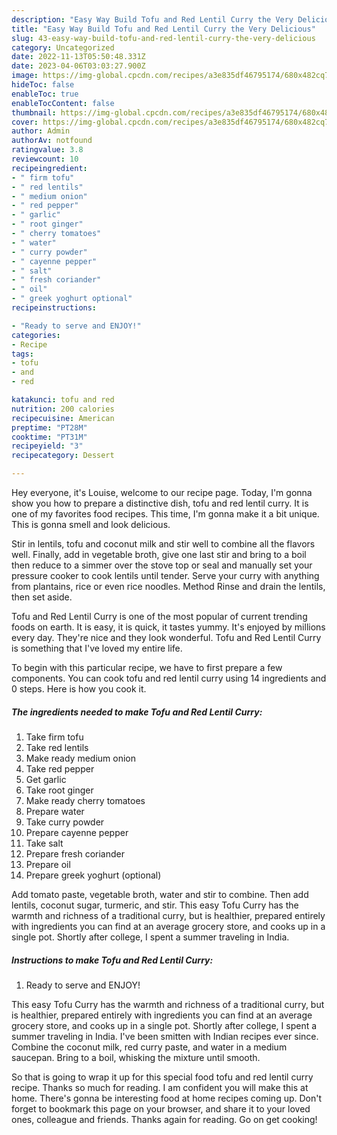```yaml
---
description: "Easy Way Build Tofu and Red Lentil Curry the Very Delicious"
title: "Easy Way Build Tofu and Red Lentil Curry the Very Delicious"
slug: 43-easy-way-build-tofu-and-red-lentil-curry-the-very-delicious
category: Uncategorized
date: 2022-11-13T05:50:48.331Z
date: 2023-04-06T03:03:27.900Z
image: https://img-global.cpcdn.com/recipes/a3e835df46795174/680x482cq70/tofu-and-red-lentil-curry-recipe-main-photo.jpg
hideToc: false
enableToc: true
enableTocContent: false
thumbnail: https://img-global.cpcdn.com/recipes/a3e835df46795174/680x482cq70/tofu-and-red-lentil-curry-recipe-main-photo.jpg
cover: https://img-global.cpcdn.com/recipes/a3e835df46795174/680x482cq70/tofu-and-red-lentil-curry-recipe-main-photo.jpg
author: Admin
authorAv: notfound
ratingvalue: 3.8
reviewcount: 10
recipeingredient:
- " firm tofu"
- " red lentils"
- " medium onion"
- " red pepper"
- " garlic"
- " root ginger"
- " cherry tomatoes"
- " water"
- " curry powder"
- " cayenne pepper"
- " salt"
- " fresh coriander"
- " oil"
- " greek yoghurt optional"
recipeinstructions:

- "Ready to serve and ENJOY!"
categories:
- Recipe
tags:
- tofu
- and
- red

katakunci: tofu and red 
nutrition: 200 calories
recipecuisine: American
preptime: "PT28M"
cooktime: "PT31M"
recipeyield: "3"
recipecategory: Dessert

---
```



Hey everyone, it's Louise, welcome to our recipe page. Today, I'm gonna show you how to prepare a distinctive dish, tofu and red lentil curry. It is one of my favorites food recipes. This time, I'm gonna make it a bit unique. This is gonna smell and look delicious.

Stir in lentils, tofu and coconut milk and stir well to combine all the flavors well. Finally, add in vegetable broth, give one last stir and bring to a boil then reduce to a simmer over the stove top or seal and manually set your pressure cooker to cook lentils until tender. Serve your curry with anything from plantains, rice or even rice noodles. Method Rinse and drain the lentils, then set aside.

Tofu and Red Lentil Curry is one of the most popular of current trending foods on earth. It is easy, it is quick, it tastes yummy. It's enjoyed by millions every day. They're nice and they look wonderful. Tofu and Red Lentil Curry is something that I've loved my entire life.


To begin with this particular recipe, we have to first prepare a few components. You can cook tofu and red lentil curry using 14 ingredients and 0 steps. Here is how you cook it.

<!--inarticleads1-->

##### The ingredients needed to make Tofu and Red Lentil Curry:

1. Take  firm tofu
1. Take  red lentils
1. Make ready  medium onion
1. Take  red pepper
1. Get  garlic
1. Take  root ginger
1. Make ready  cherry tomatoes
1. Prepare  water
1. Take  curry powder
1. Prepare  cayenne pepper
1. Take  salt
1. Prepare  fresh coriander
1. Prepare  oil
1. Prepare  greek yoghurt (optional)


Add tomato paste, vegetable broth, water and stir to combine. Then add lentils, coconut sugar, turmeric, and stir. This easy Tofu Curry has the warmth and richness of a traditional curry, but is healthier, prepared entirely with ingredients you can find at an average grocery store, and cooks up in a single pot. Shortly after college, I spent a summer traveling in India. 

<!--inarticleads2-->

##### Instructions to make Tofu and Red Lentil Curry:


1. Ready to serve and ENJOY!

This easy Tofu Curry has the warmth and richness of a traditional curry, but is healthier, prepared entirely with ingredients you can find at an average grocery store, and cooks up in a single pot. Shortly after college, I spent a summer traveling in India. I&#39;ve been smitten with Indian recipes ever since. Combine the coconut milk, red curry paste, and water in a medium saucepan. Bring to a boil, whisking the mixture until smooth. 

So that is going to wrap it up for this special food tofu and red lentil curry recipe. Thanks so much for reading. I am confident you will make this at home. There's gonna be interesting food at home recipes coming up. Don't forget to bookmark this page on your browser, and share it to your loved ones, colleague and friends. Thanks again for reading. Go on get cooking!
